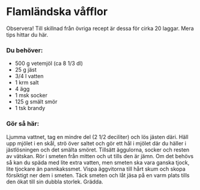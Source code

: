 # Flamländska våfflor

Observera! Till skillnad från övriga recept är dessa för cirka 20 laggar. Mera tips hittar du här.

### Du behöver:
* 500 g vetemjöl (ca 8 1/3 dl)
* 25 g jäst
* 3/4 l vatten
* 1 krm salt
* 4 ägg
* 1 msk socker
* 125 g smält smör
* 1 tsk brandy

### Gör så här:
Ljumma vattnet, tag en mindre del (2 1/2 deciliter) och lös jästen däri. Häll upp mjölet i en skål, strö över saltet och gör ett hål i mjölet där du häller i jästlösningen och det smälta smöret. Tillsätt äggulorna, socker och resten av vätskan. Rör i smeten från mitten och ut tills den är jämn. Om det behövs så kan du späda med lite extra vatten, men smeten ska vara ganska tjock, lite tjockare än pannkakssmet. Vispa äggvitorna till hårt skum och skopa försiktigt ner dem i smeten. Täck smeten och låt jäsa på en varm plats tills den ökat till sin dubbla storlek. Grädda.